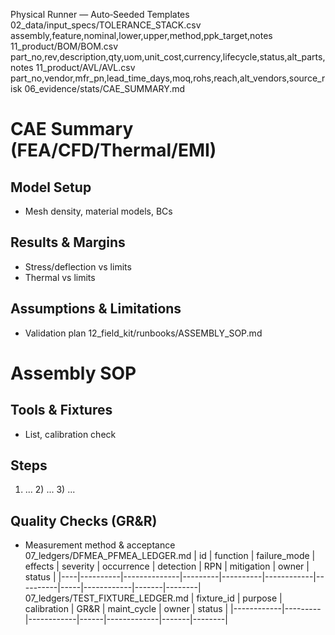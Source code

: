 Physical Runner — Auto‑Seeded Templates
02_data/input_specs/TOLERANCE_STACK.csv
assembly,feature,nominal,lower,upper,method,ppk_target,notes
11_product/BOM/BOM.csv
part_no,rev,description,qty,uom,unit_cost,currency,lifecycle,status,alt_parts,notes
11_product/AVL/AVL.csv
part_no,vendor,mfr_pn,lead_time_days,moq,rohs,reach,alt_vendors,source_risk
06_evidence/stats/CAE_SUMMARY.md
# CAE Summary (FEA/CFD/Thermal/EMI)

## Model Setup
- Mesh density, material models, BCs

## Results & Margins
- Stress/deflection vs limits
- Thermal vs limits

## Assumptions & Limitations
- Validation plan
12_field_kit/runbooks/ASSEMBLY_SOP.md
# Assembly SOP

## Tools & Fixtures
- List, calibration check

## Steps
1) ... 2) ... 3) ...

## Quality Checks (GR&R)
- Measurement method & acceptance
07_ledgers/DFMEA_PFMEA_LEDGER.md
| id | function | failure_mode | effects | severity | occurrence | detection | RPN | mitigation | owner | status |
|----|----------|--------------|---------|----------|------------|----------|-----|------------|-------|--------|
07_ledgers/TEST_FIXTURE_LEDGER.md
| fixture_id | purpose | calibration | GR&R | maint_cycle | owner | status |
|------------|---------|------------|------|-------------|-------|--------|

